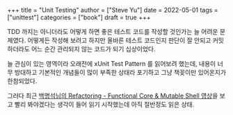 +++
title = "Unit Testing"
author = ["Steve Yu"]
date = 2022-05-01
tags = ["unittest"]
categories = ["book"]
draft = true
+++

TDD 까지는 아니더라도 어떻게 하면 좋은 테스트 코드를 작성할 것인가는 늘 어려운 문제였다. 어떻게든 작성해 보려고 하지만 올바른 테스트 코드인지 판단이 잘 안되고 커밋하더라도 어느 순간 관리되지 않는 코드가 되기 십상이었다.

늘 관심이 있는 영역이라 오래전에 xUnit Test Pattern 를 읽어보려 했는데, 내용이 너무 방대하고 기본적인 개념들이 많이 부족한 상태라 포기하고 그냥 책꽂이만 있어온지가 한참되었다.

그러다 최근 [백명석님의 Refactoring - Functional Core &amp; Mutable Shell 영상](https://www.youtube.com/watch?v=Qr_FxgpMuWA)을 보고 빨리 봐야겠다는 생각이 들어 읽기 시작했는데 아직 절반정도 읽은 상태.
